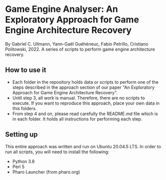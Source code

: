 # Game Engine Analyser: An Exploratory Approach for Game Engine Architecture Recovery
By Gabriel C. Ullmann, Yann-Gaël Guéhéneuc, Fabio Petrillo, Cristiano Politowski, 2022. A series of scripts to perform game engine architecture recovery.

## How to use it
- Each folder in the repository holds data or scripts to perform one of the steps described in the approach section of our paper "An Exploratory Approach for Game Engine Architecture Recovery".
- Until step 3, all work is manual. Therefore, there are no scripts to execute. If you want to reproduce this approach, place your own data in this folders.
- From step 4 and on, please read carefully the README.md file which is in each folder. It holds all instructions for performing each step.

## Setting up
This entire approach was written and run on Ubuntu 20.04.5 LTS. In order to run all scripts, you will need to install the following:
- Python 3.8
- Perl 5
- Pharo Launcher (from pharo.org)